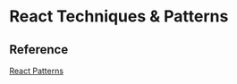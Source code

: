 # React Techniques &amp; Patterns 


## Reference

[React Patterns](http://reactpatterns.com/#stateless-function)
